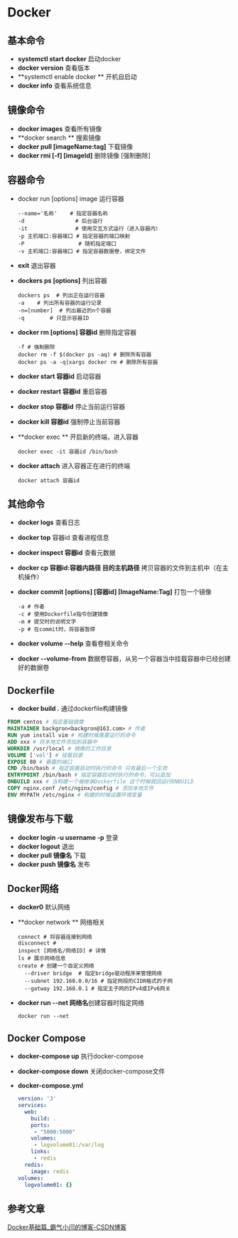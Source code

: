 # Docker

## 基本命令

+ **systemctl start docker**  启动docker
+ **docker version**  查看版本
+ **systemctl enable docker ** 开机自启动
+ **docker info** 查看系统信息

##  镜像命令

+ **docker images**  查看所有镜像
+ **docker search ** 搜索镜像
+ **docker pull [imageName:tag]** 下载镜像
+ **docker rmi [-f] [imageId]** 删除镜像 [强制删除]

## 容器命令

+ docker run [options]  image 运行容器

  ```shell
  --name='名称'    # 指定容器名称
  -d			    # 后台运行
  -it				# 使用交互方式运行（进入容器内）
  -p 主机端口:容器端口 # 指定容器的端口映射
  -P 				 # 随机指定端口
  -v 主机端口:容器端口 # 指定容器数据卷，绑定文件
  ```

+ **exit** 退出容器

+ **dockers ps [options]** 列出容器

  ```shell
  dockers ps  # 列出正在运行容器
  -a	# 列出所有容器的运行记录
  -n=[number]  # 列出最近的n个容器
  -q		# 只显示容器ID
  ```

+ **docker rm [options] 容器id** 删除指定容器

  ```shell
  -f # 强制删除
  docker rm -f $(docker ps -aq) # 删除所有容器
  docker ps -a -q|xargs docker rm # 删除所有容器
  ```

+ **docker start 容器id** 启动容器

+ **docker restart 容器id** 重启容器

+ **docker stop 容器id** 停止当前运行容器

+ **docker kill 容器id** 强制停止当前容器

+ **docker exec ** 开启新的终端，进入容器

  ```shell
  docker exec -it 容器id /bin/bash
  ```

+ **docker attach** 进入容器正在进行的终端

  ```shell
  docker attach 容器id
  ```

## 其他命令

+ **docker logs** 查看日志

+ **docker top** 容器id 查看进程信息

+ **docker inspect 容器id** 查看元数据

+ **docker cp 容器id:容器内路径 目的主机路径** 拷贝容器的文件到主机中（在主机操作）

+ **docker commit [options] [容器id] [ImageName:Tag]** 打包一个镜像

  ```shell
  -a # 作者
  -c # 使用Dockerfile指令创建镜像
  -m # 提交时的说明文字
  -p # 在commit时，将容器暂停
  ```

+ **docker volume --help** 查看卷相关命令

+ **docker --volume-from** 数据卷容器，从另一个容器当中挂载容器中已经创建好的数据卷

## Dockerfile

+ **docker build .**    通过dockerfile构建镜像

```dockerfile
FROM centos # 指定基础镜像
MAINTAINER backgron<backgron@163.com> # 作者
RUN yum install vim # 构建时候需要运行的命令
ADD xxx # 将本地文件添加到容器中
WORKDIR /usr/local # 镜像的工作目录
VOLUME ['vol'] # 挂载目录
EXPOSE 80 # 暴露的端口
CMD /bin/bash # 指定容器启动时执行的命令 只有最后一个生效
ENTRYPOINT /bin/bash # 指定容器启动时执行的命令，可以追加
ONBUILD xxx # 当构建一个被继承Dockerfile 这个时候就回运行ONBUILD
COPY nginx.conf /etc/nginx/config # 添加本地文件
ENV MYPATH /etc/nginx # 构建的时候设置环境变量
```

## 镜像发布与下载

+ **docker login -u username -p** 登录
+ **docker logout** 退出
+ **docker pull 镜像名** 下载
+ **docker push 镜像名** 发布

## Docker网络

+ **docker0** 默认网络

+ **docker network ** 网络相关

  ```shell
  connect # 将容器连接到网络
  disconnect # 
  inspect [网络名/网络ID] # 详情
  ls # 展示网络信息
  create # 创建一个自定义网络
  	--driver bridge  # 指定bridge驱动程序来管理网络
  	--subnet 192.168.0.0/16 # 指定网段的CIDR格式的子网
  	--gatway 192.168.0.1 # 指定主子网的IPv4或IPv6网关
  ```

+ **docker run --net 网络名**创建容器时指定网络

  ```shell
  docker run --net 
  ```

## Docker Compose

+ **docker-compose up** 执行docker-compose

+ **docker-compose down** 关闭docker-compose文件

+ **docker-compose.yml**

  ```yaml
  version: '3'
  services:
    web:
      build: .
      ports:
       - "5000:5000"
      volumes:
       - logvolume01:/var/log
      links:
       - redis
    redis:
      image: redis
  volumes:
    logvolume01: {}
  ```

  

## 参考文章

[Docker基础篇_霸气小闫的博客-CSDN博客](https://blog.csdn.net/Mr_YanMingXin/article/details/119504925)

